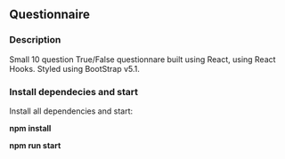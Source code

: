 ## Questionnaire

### Description
Small 10 question True/False questionnare built using React, using React Hooks. Styled using BootStrap v5.1.

### Install dependecies and start

 Install all dependencies and start:
 
 **npm install**
 
 **npm run start**
